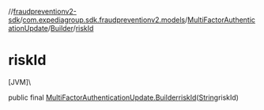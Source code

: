 //[fraudpreventionv2-sdk](../../../../index.md)/[com.expediagroup.sdk.fraudpreventionv2.models](../../index.md)/[MultiFactorAuthenticationUpdate](../index.md)/[Builder](index.md)/[riskId](risk-id.md)

# riskId

[JVM]\

public final [MultiFactorAuthenticationUpdate.Builder](index.md)[riskId](risk-id.md)([String](https://docs.oracle.com/javase/8/docs/api/java/lang/String.html)riskId)

